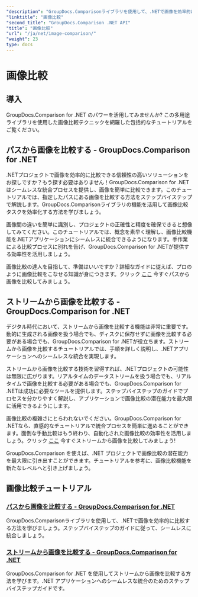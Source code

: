 ```yaml
---
"description": "GroupDocs.Comparisonライブラリを使用して、.NETで画像を効率的に比較します。パスまたはストリームからのシームレスな統合のためのステップバイステップのチュートリアルです。"
"linktitle": "画像比較"
"second_title": "GroupDocs.Comparison .NET API"
"title": "画像比較"
"url": "/ja/net/image-comparison/"
"weight": 23
type: docs
---
```

# 画像比較


## 導入

GroupDocs.Comparison for .NET のパワーを活用してみませんか? この多用途ライブラリを使用した画像比較テクニックを網羅した包括的なチュートリアルをご覧ください。

## パスから画像を比較する - GroupDocs.Comparison for .NET

.NETプロジェクトで画像を効率的に比較できる信頼性の高いソリューションをお探しですか？もう探す必要はありません！GroupDocs.Comparison for .NETはシームレスな統合プロセスを提供し、画像を簡単に比較できます。このチュートリアルでは、指定したパスにある画像を比較する方法をステップバイステップで解説します。GroupDocs.Comparisonライブラリの機能を活用して画像比較タスクを効率化する方法を学びましょう。

画像間の違いを簡単に識別し、プロジェクトの正確性と精度を確保できると想像してみてください。このチュートリアルでは、概念を素早く理解し、画像比較機能を.NETアプリケーションにシームレスに統合できるようになります。手作業による比較プロセスに別れを告げ、GroupDocs.Comparison for .NETが提供する効率性を活用しましょう。

画像比較の達人を目指して、準備はいいですか？詳細なガイドに従えば、プロのように画像比較をこなせる知識が身につきます。クリック [ここ](./compare-images-from-path/) 今すぐパスから画像を比較してみましょう。

## ストリームから画像を比較する - GroupDocs.Comparison for .NET

デジタル時代において、ストリームから画像を比較する機能は非常に重要です。動的に生成される画像を扱う場合でも、ディスクに保存せずに画像を比較する必要がある場合でも、GroupDocs.Comparison for .NETが役立ちます。ストリームから画像を比較するチュートリアルでは、手順を詳しく説明し、.NETアプリケーションへのシームレスな統合を実現します。

ストリームから画像を比較する技術を習得すれば、.NETプロジェクトの可能性は無限に広がります。リアルタイムのデータストリームを扱う場合でも、リアルタイムで画像を比較する必要がある場合でも、GroupDocs.Comparison for .NETは成功に必要なツールを提供します。ステップバイステップのガイドでプロセスを分かりやすく解説し、アプリケーションで画像比較の潜在能力を最大限に活用できるようにします。

画像比較の複雑さにとらわれないでください。GroupDocs.Comparison for .NETなら、直感的なチュートリアルで統合プロセスを簡単に進めることができます。面倒な手動比較はもう終わり、自動化された画像比較の効率性を活用しましょう。クリック [ここ](./compare-images-from-stream/) 今すぐストリームから画像を比較してみましょう!

GroupDocs.Comparison を使えば、.NET プロジェクトで画像比較の潜在能力を最大限に引き出すことができます。チュートリアルを参考に、画像比較機能を新たなレベルへと引き上げましょう。
## 画像比較チュートリアル
### [パスから画像を比較する - GroupDocs.Comparison for .NET](./compare-images-from-path/)
GroupDocs.Comparisonライブラリを使用して、.NETで画像を効率的に比較する方法を学びましょう。ステップバイステップのガイドに従って、シームレスに統合しましょう。
### [ストリームから画像を比較する - GroupDocs.Comparison for .NET](./compare-images-from-stream/)
GroupDocs.Comparison for .NET を使用してストリームから画像を比較する方法を学びます。.NET アプリケーションへのシームレスな統合のためのステップバイステップガイドです。